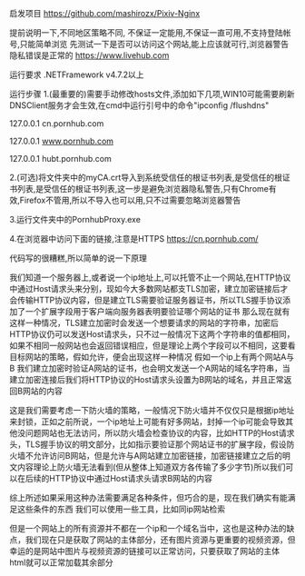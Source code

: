 启发项目
https://github.com/mashirozx/Pixiv-Nginx

提前说明一下,不同地区策略不同, 不保证一定能用,不保证一直可用,不支持登陆帐号,只能简单浏览
先测试一下是否可以访问这个网站,能上应该就可行,浏览器警告隐私错误是正常的
https://www.livehub.com


运行要求
.NETFramework v4.7.2以上


运行步骤
1.(最重要的)需要手动修改hosts文件,添加如下几项,WIN10可能需要刷新DNSClient服务才会生效,在cmd中运行引号中的命令"ipconfig /flushdns"

127.0.0.1 cn.pornhub.com

127.0.0.1 www.pornhub.com

127.0.0.1 hubt.pornhub.com

2.(可选)将文件夹中的myCA.crt导入到系统受信任的根证书列表,是受信任的根证书列表,是受信任的根证书列表,这一步是避免浏览器隐私警告,只有Chrome有效,Firefox不管用,所以不导入也可以用,只不过需要忽略浏览器警告

3.运行文件夹中的PornhubProxy.exe

4.在浏览器中访问下面的链接,注意是HTTPS
https://cn.pornhub.com/

代码写的很糟糕,所以简单的说一下原理

我们知道一个服务器上,或者说一个ip地址上,可以托管不止一个网站,在HTTP协议中通过Host请求头来分别，现如今大多数网站都支TLS加密，建立加密链接后才会传输HTTP协议内容，但是建立TLS需要验证服务器证书，所以TLS握手协议添加了一个扩展字段用于客户端向服务器表明要验证哪个网站的证书
那么现在就有这样一种情况，TLS建立加密时会发送一个想要请求的网站的字符串，加密后HTTP协议仍可以发送Host请求头，只不过一般情况下这两个字符串的值都相同，如果不相同一般网站也会返回错误相应，但是理论上两个字段可以不相同，这要看目标网站的策略，假如允许，便会出现这样一种情况
假如一个ip上有两个网站A与B
我们建立加密时验证A网站的证书，也会明文发送一个A网站的域名字符串，当建立加密连接后我们将HTTP协议的Host请求头设置为B网站的域名，并且正常返回B网站的内容

这是我们需要考虑一下防火墙的策略，一般情况下防火墙并不仅仅只是根据ip地址来封锁，正如之前所说，一个ip地址上可能有好多网站，封掉一个ip可能会导致其他没问题网站也无法访问，所以防火墙会检查协议的内容，比如HTTP的Host请求头，TLS握手协议的明文部分，比如指示要验证那个网站证书的扩展字段，假设防火墙不允许访问B网站，但是允许与A网站建立加密链接，加密链接建立之后的明文内容理论上防火墙无法看到(但从整体上知道双方各传输了多少字节)所以我们可以在后续的HTTP协议中通过Host请求头请求B网站的内容

综上所述如果采用这种办法需要满足各种条件，但巧合的是，现在我们确实有能满足这些条件的东西
我们可以使用一些工具，比如同ip网站检索


但是一个网站上的所有资源并不都在一个ip和一个域名当中，这也是这种办法的缺点，我们现在只是获取了网站的主体部分，还有图片资源与更重要的视频资源，但幸运的是网站中图片与视频资源的链接可以正常访问，只要获取了网站的主体html就可以正常加载其余部分
